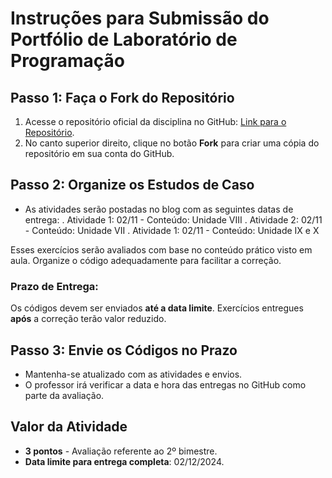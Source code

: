 # Instruções para Submissão do Portfólio de Laboratório de Programação

## Passo 1: Faça o Fork do Repositório
1. Acesse o repositório oficial da disciplina no GitHub: [Link para o Repositório](https://github.com/gnrochabr/ENG_20242/).
2. No canto superior direito, clique no botão **Fork** para criar uma cópia do repositório em sua conta do GitHub.

## Passo 2: Organize os Estudos de Caso
- As atividades serão postadas no blog com as seguintes datas de entrega:
  . Atividade 1: 02/11 - Conteúdo: Unidade VIII
  . Atividade 2: 02/11 - Conteúdo: Unidade VII
  . Atividade 1: 02/11 - Conteúdo: Unidade IX e X

Esses exercícios serão avaliados com base no conteúdo prático visto em aula. Organize o código adequadamente para facilitar a correção.

### Prazo de Entrega: 
Os códigos devem ser enviados **até a data limite**. Exercícios entregues **após** a correção terão valor reduzido.

## Passo 3: Envie os Códigos no Prazo
- Mantenha-se atualizado com as atividades e envios.
- O professor irá verificar a data e hora das entregas no GitHub como parte da avaliação.

## Valor da Atividade
- **3 pontos** - Avaliação referente ao 2º bimestre.
- **Data limite para entrega completa**: 02/12/2024.


